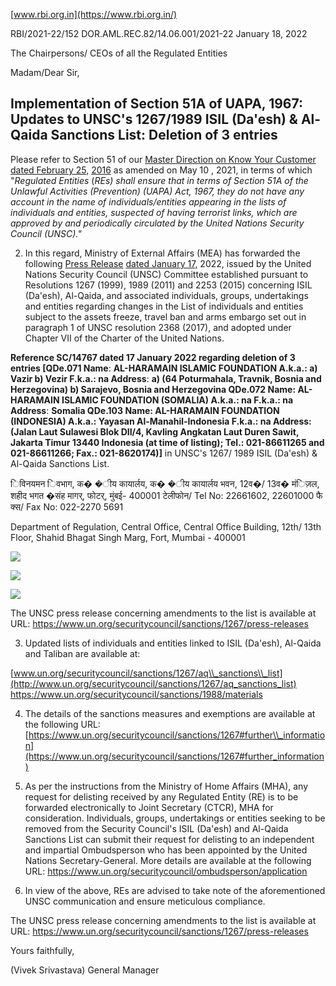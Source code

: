 [www.rbi.org.in](https://www.rbi.org.in/)

RBI/2021-22/152 DOR.AML.REC.82/14.06.001/2021-22 January 18, 2022

The Chairpersons/ CEOs of all the Regulated Entities

Madam/Dear Sir,

## **Implementation of Section 51A of UAPA, 1967: Updates to UNSC's 1267/1989 ISIL (Da'esh) & Al-Qaida Sanctions List: Deletion of 3 entries**

Please refer to Section 51 of our [Master Direction on Know Your Customer dated February 25,](https://www.rbi.org.in/Scripts/BS_ViewMasDirections.aspx?id=11566)  [2016](https://www.rbi.org.in/Scripts/BS_ViewMasDirections.aspx?id=11566) as amended on May 10 , 2021, in terms of which "*Regulated Entities* (*REs) shall ensure that in terms of Section 51A of the Unlawful Activities (Prevention) (UAPA) Act, 1967, they do not have any account in the name of individuals/entities appearing in the lists of individuals and entities, suspected of having terrorist links, which are approved by and periodically circulated by the United Nations Security Council (UNSC)."*

2. In this regard, Ministry of External Affairs (MEA) has forwarded the following [Press Release](https://rbidocs.rbi.org.in/rdocs/content/pdfs/UNSC17012022.pdf) [dated January 17,](https://rbidocs.rbi.org.in/rdocs/content/pdfs/UNSC17012022.pdf) 2022, issued by the United Nations Security Council (UNSC) Committee established pursuant to Resolutions 1267 (1999), 1989 (2011) and 2253 (2015) concerning ISIL (Da'esh), Al-Qaida, and associated individuals, groups, undertakings and entities regarding changes in the List of individuals and entities subject to the assets freeze, travel ban and arms embargo set out in paragraph 1 of UNSC resolution 2368 (2017), and adopted under Chapter VII of the Charter of the United Nations.

**Reference SC/14767 dated 17 January 2022 regarding deletion of 3 entries [QDe.071 Name**: **AL-HARAMAIN ISLAMIC FOUNDATION A.k.a.: a) Vazir b) Vezir F.k.a.: na Address**: **a) (64 Poturmahala, Travnik, Bosnia and Herzegovina) b) Sarajevo, Bosnia and Herzegovina QDe.072 Name: AL-HARAMAIN ISLAMIC FOUNDATION (SOMALIA) A.k.a.: na F.k.a.: na Address**: **Somalia QDe.103 Name: AL-HARAMAIN FOUNDATION (INDONESIA) A.k.a.: Yayasan Al-Manahil-Indonesia F.k.a.: na Address: (Jalan Laut Sulawesi Blok DII/4, Kavling Angkatan Laut Duren Sawit, Jakarta Timur 13440 Indonesia (at time of listing); Tel.: 021-86611265 and 021-86611266; Fax.: 021-8620174)]** in UNSC's 1267/ 1989 ISIL (Da'esh) & Al-Qaida Sanctions List.

िविनयमन िवभाग, क� �ीय कायार्लय, क� �ीय कायार्लय भवन, 12व�/ 13व� मंिज़ल, शहीद भगत �संह मागर्, फोटर्, मुंबई- 400001 टेलीफोन/ Tel No: 22661602, 22601000 फै क्स/ Fax No: 022-2270 5691

Department of Regulation, Central Office, Central Office Building, 12th/ 13th Floor, Shahid Bhagat Singh Marg, Fort, Mumbai - 400001

![](_page_0_Picture_12.jpeg)

![](_page_0_Picture_13.jpeg)

![](_page_0_Picture_14.jpeg)

The UNSC press release concerning amendments to the list is available at URL: <https://www.un.org/securitycouncil/sanctions/1267/press-releases>

3. Updated lists of individuals and entities linked to ISIL (Da'esh), Al-Qaida and Taliban are available at:

[www.un.org/securitycouncil/sanctions/1267/aq\\_sanctions\\_list](http://www.un.org/securitycouncil/sanctions/1267/aq_sanctions_list) <https://www.un.org/securitycouncil/sanctions/1988/materials>

4. The details of the sanctions measures and exemptions are available at the following URL: [https://www.un.org/securitycouncil/sanctions/1267#further\\_information](https://www.un.org/securitycouncil/sanctions/1267#further_information)

5. As per the instructions from the Ministry of Home Affairs (MHA), any request for delisting received by any Regulated Entity (RE) is to be forwarded electronically to Joint Secretary (CTCR), MHA for consideration. Individuals, groups, undertakings or entities seeking to be removed from the Security Council's ISIL (Da'esh) and Al-Qaida Sanctions List can submit their request for delisting to an independent and impartial Ombudsperson who has been appointed by the United Nations Secretary-General. More details are available at the following URL: <https://www.un.org/securitycouncil/ombudsperson/application>

6. In view of the above, REs are advised to take note of the aforementioned UNSC communication and ensure meticulous compliance.

The UNSC press release concerning amendments to the list is available at URL: <https://www.un.org/securitycouncil/sanctions/1267/press-releases>

Yours faithfully,

(Vivek Srivastava) General Manager
